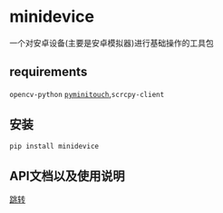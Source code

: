 # minidevice
一个对安卓设备(主要是安卓模拟器)进行基础操作的工具包
## requirements
`opencv-python` [`pyminitouch`](https://github.com/williamfzc/pyminitouch),`scrcpy-client`
## 安装
`pip install minidevice`
## API文档以及使用说明
[跳转](https://nakanosanku.github.io/minidevice/)